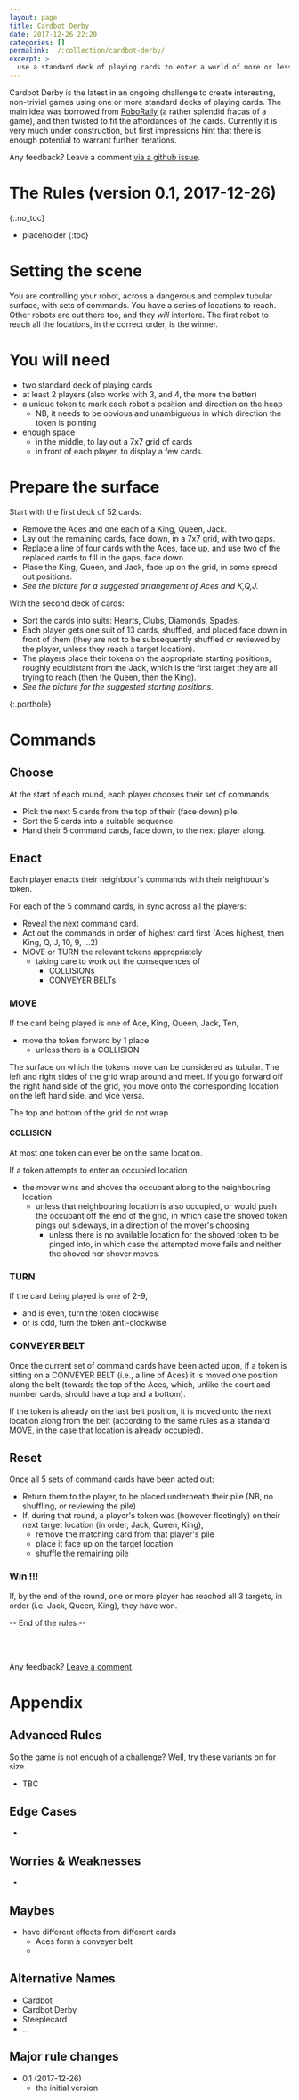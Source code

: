 ```yaml
---
layout: page
title: Cardbot Derby
date: 2017-12-26 22:20
categories: []
permalink:  /:collection/cardbot-derby/
excerpt: >
  use a standard deck of playing cards to enter a world of more or less out of control cardbots
---
```


Cardbot Derby is the latest in an ongoing challenge to create interesting, non-trivial games using one or more standard decks of playing cards. The main idea was borrowed from [RoboRally](http://avalonhill.wizards.com/games/robo-rally) (a rather splendid fracas of a game), and then twisted to fit the affordances of the cards. Currently it is very much under construction, but first impressions hint that there is enough potential to warrant further iterations.

Any feedback? Leave a comment [via a github issue](https://github.com/upthebuzzard/upthebuzzard.github.io/issues/11).

# The Rules (version 0.1, 2017-12-26)
{:.no_toc}

* placeholder
{:toc}

# Setting the scene

You are controlling your robot, across a dangerous and complex tubular surface, with sets of commands. You have a series of locations to reach. Other robots are out there too, and they *will* interfere. The first robot to reach all the locations, in the correct order, is the winner.

# You will need

* two standard deck of playing cards
* at least 2 players (also works with 3, and 4, the more the better)
* a unique token to mark each robot's position and direction on the heap
   * NB, it needs to be obvious and unambiguous in which direction the token is pointing
* enough space
   * in the middle, to lay out a 7x7 grid of cards
   * in front of each player, to display a few cards.

# Prepare the surface

Start with the first deck of 52 cards:

* Remove the Aces and one each of a King, Queen, Jack.
* Lay out the remaining cards, face down, in a 7x7 grid, with two gaps.
* Replace a line of four cards with the Aces, face up, and use two of the replaced cards to fill in the gaps, face down.
* Place the King, Queen, and Jack, face up on the grid, in some spread out positions.
* _See the picture for a suggested arrangement of Aces and K,Q,J._

With the second deck of cards:

* Sort the cards into suits: Hearts, Clubs, Diamonds, Spades.
* Each player gets one suit of 13 cards, shuffled, and placed face down in front of them (they are not to be subsequently shuffled or reviewed by the player, unless they reach a target location).
* The players place their tokens on the appropriate starting positions, roughly equidistant from the Jack, which is the first target they are all trying to reach (then the Queen, then the King).
* _See the picture for the suggested starting positions._

<p/>{:.porthole}

# Commands

## Choose

At the start of each round, each player chooses their set of commands
* Pick the next 5 cards from the top of their (face down) pile.
* Sort the 5 cards into a suitable sequence.
* Hand their 5 command cards, face down, to the next player along.

## Enact

Each player enacts their neighbour's commands with their neighbour's token.

For each of the 5 command cards, in sync across all the players:
* Reveal the next command card.
* Act out the commands in order of highest card first (Aces highest, then King, Q, J, 10, 9, ...2)
* MOVE or TURN the relevant tokens appropriately
   * taking care to work out the consequences of
      * COLLISIONs
      * CONVEYER BELTs

### MOVE

If the card being played is one of Ace, King, Queen, Jack, Ten,
* move the token forward by 1 place
   * unless there is a COLLISION

The surface on which the tokens move can be considered as tubular. The left and right sides of the grid wrap around and meet. If you go forward off the right hand side of the grid, you move onto the corresponding location on the left hand side, and vice versa.

The top and bottom of the grid do not wrap

#### COLLISION

At most one token can ever be on the same location.

If a token attempts to enter an occupied location
* the mover wins and shoves the occupant along to the neighbouring location
   * unless that neighbouring location is also occupied, or would push the occupant off the end of the grid, in which case the shoved token pings out sideways, in a direction of the mover's choosing
      * unless there is no available location for the shoved token to be pinged into, in which case the attempted move fails and neither the shoved nor shover moves.

### TURN

If the card being played is one of 2-9,
* and is even, turn the token clockwise
* or is odd, turn the token anti-clockwise

### CONVEYER BELT

Once the current set of command cards have been acted upon, if a token is sitting on a CONVEYER BELT (i.e., a line of Aces) it is moved one position along the belt (towards the top of the Aces, which, unlike the court and number cards, should have a top and a bottom).

If the token is already on the last belt position, it is moved onto the next location along from the belt (according to the same rules as a standard MOVE, in the case that location is already occupied).    

## Reset

Once all 5 sets of command cards have been acted out:
* Return them to the player, to be placed underneath their pile (NB, no shuffling, or reviewing the pile)
* If, during that round, a player's token was (however fleetingly) on their next target location (in order, Jack, Queen, King),
   * remove the matching card from that player's pile
   * place it face up on the target location
   * shuffle the remaining pile

### Win !!!

If, by the end of the round, one or more player has reached all 3 targets, in order (i.e. Jack, Queen, King), they have won.

-- End of the rules --

<br><br>

Any feedback? [Leave a comment](https://github.com/upthebuzzard/upthebuzzard.github.io/issues/11).

# Appendix

## Advanced Rules

So the game is not enough of a challenge? Well, try these variants on for size.

* TBC

## Edge Cases

*

## Worries & Weaknesses

*

## Maybes  

* have different effects from different cards
   * Aces form a conveyer belt
   *

## Alternative Names

* Cardbot
* Cardbot Derby
* Steeplecard
* ...

## Major rule changes

* 0.1 (2017-12-26)
   * the initial version
